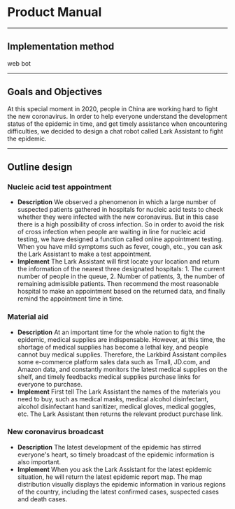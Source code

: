 # Product Manual
***
## Implementation method
web bot
***
## Goals and Objectives
At this special moment in 2020, people in China are working hard to fight the new coronavirus. 
In order to help everyone understand the development status of the epidemic in time, 
and get timely assistance when encountering difficulties, we decided to design a chat robot called Lark Assistant 
to fight the epidemic.
***
## Outline design
### Nucleic acid test appointment
+ **Description** We observed a phenomenon in which a large number of suspected patients gathered in hospitals for nucleic acid tests to check whether they were infected with the new coronavirus. But in this case there is a high possibility of cross infection. So in order to avoid the risk of cross infection when people are waiting in line for nucleic acid testing, we have designed a function called online appointment testing. When you have mild symptoms such as fever, cough, etc., you can ask the Lark Assistant to make a test appointment. 
+ **Implement** The Lark Assistant will first locate your location and return the information of the nearest three designated hospitals: 1. The current number of people in the queue, 2. Number of patients, 3, the number of remaining admissible patients. Then recommend the most reasonable hospital to make an appointment based on the returned data, and finally remind the appointment time in time.
### Material aid
+ **Description** At an important time for the whole nation to fight the epidemic, medical supplies are indispensable. However, at this time, the shortage of medical supplies has become a lethal key, and people cannot buy medical supplies. Therefore, the Larkbird Assistant compiles some e-commerce platform sales data such as Tmall, JD.com, and Amazon data, and constantly monitors the latest medical supplies on the shelf, and timely feedbacks medical supplies purchase links for everyone to purchase.
+ **Implement** First tell The Lark Assistant the names of the materials you need to buy, such as medical masks, medical alcohol disinfectant, alcohol disinfectant hand sanitizer, medical gloves, medical goggles, etc. The Lark Assistant then returns the relevant product purchase link.
### New coronavirus broadcast
+ **Description** The latest development of the epidemic has stirred everyone's heart, so timely broadcast of the epidemic information is also important.
+ **Implement** When you ask the Lark Assistant for the latest epidemic situation, he will return the latest epidemic report map. The map distribution visually displays the epidemic information in various regions of the country, including the latest confirmed cases, suspected cases and death cases.

